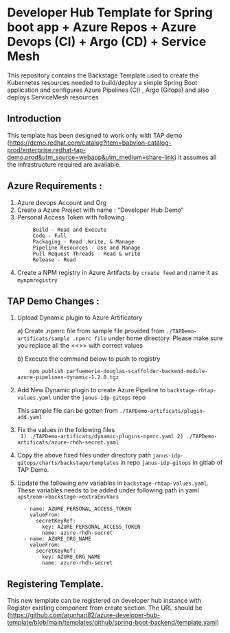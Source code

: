 # Developer Hub Template for Spring boot app + Azure Repos + Azure Devops (CI) + Argo (CD) + Service Mesh

This repository contains the Backstage Template used to create the Kubernetes resources needed to build/deploy a simple Spring Boot application and configures Azure Pipelines (CI) , Argo (Gitops) and also deploys ServiceMesh resources

## Introduction 
This template has been designed to work only with TAP demo (https://demo.redhat.com/catalog?item=babylon-catalog-prod/enterprise.redhat-tap-demo.prod&utm_source=webapp&utm_medium=share-link) it assumes all the infrastructure required are available.

## Azure Requirements :

  1) Azure devops Account and Org
  2) Create a Azure Project with name : "Developer Hub Demo"
  3) Personal Access Token with following 
       ``` 
            Build - Read and Execute
            Code - Full
            Packaging - Read ,Write, & Manage
            Pipeline Resources - Use and Manage
            Pull Request Threads - Read & write
            Release - Read
        ```
   4) Create a NPM registry in Azure Artifacts by `create feed` and name it as `mynpmregistry`

## TAP Demo Changes : 

   1) Upload Dynamic plugin to Azure Artificatory
   
      a) Create .npmrc file from sample file provided from `./TAPDemo-artificats/sample .npmrc file` under home directory. Please make sure you replace all the <<>> with correct values

      b) Execute the command below to push to registry
        ```
            npm publish parfuemerie-douglas-scaffolder-backend-module-azure-pipelines-dynamic-1.2.0.tgz
        ```
2) Add New Dynamic plugin to create Azure Pipeline to `backstage-rhtap-values.yaml` under the `janus-idp-gitops` repo

    This sample file can be gotten from `./TAPDemo-artificats/plugin-add.yaml`
    

3) Fix the values in the following files     
        ``` 
            1) ./TAPDemo-artificats/dynamic-plugins-npmrc.yaml
            2) ./TAPDemo-artificats/azure-rhdh-secret.yaml
        ```
4) Copy the above fixed files under directory path `janus-idp-gitops/charts/backstage/templates` in repo `janus-idp-gitops` in gitlab of TAP Demo.

5) Update the following env variables in  `backstage-rhtap-values.yaml`. These variables needs to be added under following path in yaml `upstream->backstage->extraEnvVars`

    ```
      - name: AZURE_PERSONAL_ACCESS_TOKEN
        valueFrom:
          secretKeyRef:
            key: AZURE_PERSONAL_ACCESS_TOKEN
            name: azure-rhdh-secret
      - name: AZURE_ORG_NAME
        valueFrom:
          secretKeyRef:
            key: AZURE_ORG_NAME
            name: azure-rhdh-secret  

    ```


## Registering Template.

This new template can be registered on developer hub instance with Register existing component from create section. The URL should be (https://github.com/arunhari82/azure-developer-hub-template/blob/main/templates/github/spring-boot-backend/template.yaml)    